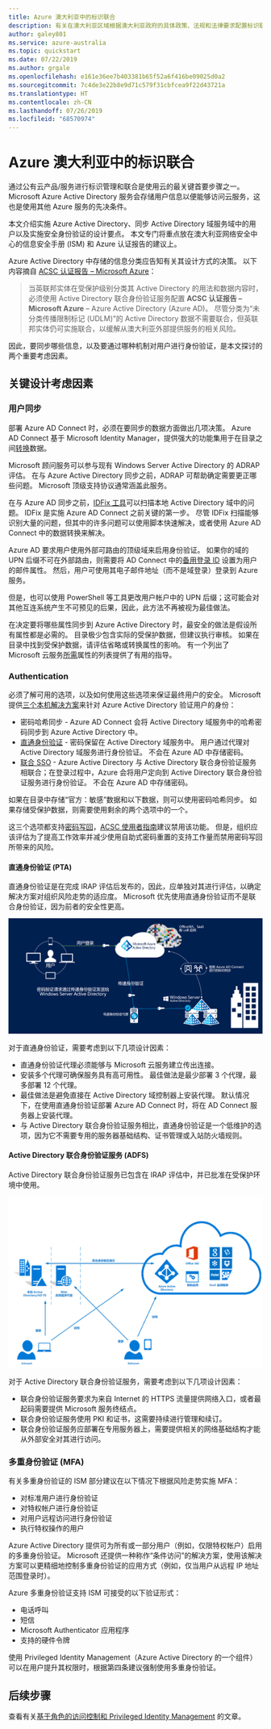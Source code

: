 ```yaml
---
title: Azure 澳大利亚中的标识联合
description: 有关在澳大利亚区域根据澳大利亚政府的具体政策、法规和法律要求配置标识联合的指导。
author: galey801
ms.service: azure-australia
ms.topic: quickstart
ms.date: 07/22/2019
ms.author: grgale
ms.openlocfilehash: e161e36ee7b403381b65f52a6f416be09025d0a2
ms.sourcegitcommit: 7c4de3e22b8e9d71c579f31cbfcea9f22d43721a
ms.translationtype: HT
ms.contentlocale: zh-CN
ms.lasthandoff: 07/26/2019
ms.locfileid: "68570974"
---
```

# <a name="identity-federation-in-azure-australia"></a>Azure 澳大利亚中的标识联合

通过公有云产品/服务进行标识管理和联合是使用云的最关键首要步骤之一。 Microsoft Azure Active Directory 服务会存储用户信息以便能够访问云服务，这也是使用其他 Azure 服务的先决条件。

本文介绍实施 Azure Active Directory、同步 Active Directory 域服务域中的用户以及实施安全身份验证的设计要点。 本文专门将重点放在澳大利亚网络安全中心的信息安全手册 (ISM) 和 Azure 认证报告的建议上。

Azure Active Directory 中存储的信息分类应告知有关其设计方式的决策。 以下内容摘自 [ACSC 认证报告 – Microsoft Azure](https://aka.ms/au-irap)：

>当英联邦实体在受保护级别分类其 Active Directory 的用法和数据内容时，必须使用 Active Directory 联合身份验证服务配置 **ACSC 认证报告 – Microsoft Azure** – Azure Active Directory (Azure AD)。 尽管分类为“未分类传播限制标记 (UDLM)”的 Active Directory 数据不需要联合，但英联邦实体仍可实施联合，以缓解从澳大利亚外部提供服务的相关风险。

因此，要同步哪些信息，以及要通过哪种机制对用户进行身份验证，是本文探讨的两个重要考虑因素。

## <a name="key-design-considerations"></a>关键设计考虑因素

### <a name="user-synchronisation"></a>用户同步

部署 Azure AD Connect 时，必须在要同步的数据方面做出几项决策。 Azure AD Connect 基于 Microsoft Identity Manager，提供强大的功能集用于在目录之间[转换](https://docs.microsoft.com/azure/active-directory/hybrid/how-to-connect-sync-best-practices-changing-default-configuration)数据。

Microsoft 顾问服务可以参与现有 Windows Server Active Directory 的 ADRAP 评估。 在与 Azure Active Directory 同步之前，ADRAP 可帮助确定需要更正哪些问题。 Microsoft 顶级支持协议通常涵盖此服务。

在与 Azure AD 同步之前，[IDFix 工具](https://docs.microsoft.com/office365/enterprise/install-and-run-idfix)可以扫描本地 Active Directory 域中的问题。 IDFix 是实施 Azure AD Connect 之前关键的第一步。 尽管 IDFix 扫描能够识别大量的问题，但其中的许多问题可以使用脚本快速解决，或者使用 Azure AD Connect 中的数据转换来解决。

Azure AD 要求用户使用外部可路由的顶级域来启用身份验证。 如果你的域的 UPN 后缀不可在外部路由，则需要将 AD Connect 中的[备用登录 ID](https://docs.microsoft.com/azure/active-directory/hybrid/plan-connect-userprincipalname) 设置为用户的邮件属性。 然后，用户可使用其电子邮件地址（而不是域登录）登录到 Azure 服务。

但是，也可以使用 PowerShell 等工具更改用户帐户中的 UPN 后缀；这可能会对其他互连系统产生不可预见的后果，因此，此方法不再被视为最佳做法。

在决定要将哪些属性同步到 Azure Active Directory 时，最安全的做法是假设所有属性都是必需的。 目录极少包含实际的受保护数据，但建议执行审核。 如果在目录中找到受保护数据，请评估省略或转换属性的影响。 有一个列出了 Microsoft 云服务[所需](https://docs.microsoft.com/azure/active-directory/hybrid/reference-connect-sync-attributes-synchronized)属性的列表提供了有用的指导。

### <a name="authentication"></a>Authentication

必须了解可用的选项，以及如何使用这些选项来保证最终用户的安全。
Microsoft 提供[三个本机解决方案](https://docs.microsoft.com/azure/active-directory/hybrid/plan-connect-user-signin)来针对 Azure Active Directory 验证用户的身份：

* 密码哈希同步 - Azure AD Connect 会将 Active Directory 域服务中的哈希密码同步到 Azure Active Directory 中。
* [直通身份验证](https://docs.microsoft.com/azure/active-directory/hybrid/how-to-connect-pta) - 密码保留在 Active Directory 域服务中。 用户通过代理对 Active Directory 域服务进行身份验证。 不会在 Azure AD 中存储密码。
* [联合 SSO](https://docs.microsoft.com/azure/active-directory/hybrid/how-to-connect-fed-whatis) - Azure Active Directory 与 Active Directory 联合身份验证服务相联合；在登录过程中，Azure 会将用户定向到 Active Directory 联合身份验证服务进行身份验证。 不会在 Azure AD 中存储密码。

如果在目录中存储“官方：敏感”数据和以下数据，则可以使用密码哈希同步。 如果存储受保护数据，则需要使用剩余的两个选项中的一个。

这三个选项都支持[密码写回](https://docs.microsoft.com/azure/active-directory/authentication/concept-sspr-writeback)，[ACSC 使用者指南](https://aka.ms/au-irap)建议禁用该功能。 但是，组织应该评估为了提高工作效率并减少使用自助式密码重置的支持工作量而禁用密码写回所带来的风险。

#### <a name="pass-through-authentication-pta"></a>直通身份验证 (PTA)

直通身份验证是在完成 IRAP 评估后发布的，因此，应单独对其进行评估，以确定解决方案对组织风险走势的适应度。 Microsoft 优先使用直通身份验证而不是联合身份验证，因为前者的安全性更高。

![直通身份验证](media/pta1.png)

对于直通身份验证，需要考虑到以下几项设计因素：

* 直通身份验证代理必须能够与 Microsoft 云服务建立传出连接。
* 安装多个代理可确保服务具有高可用性。 最佳做法是最少部署 3 个代理，最多部署 12 个代理。
* 最佳做法是避免直接在 Active Directory 域控制器上安装代理。 默认情况下，在使用直通身份验证部署 Azure AD Connect 时，将在 AD Connect 服务器上安装代理。
* 与 Active Directory 联合身份验证服务相比，直通身份验证是一个低维护的选项，因为它不需要专用的服务器基础结构、证书管理或入站防火墙规则。

#### <a name="active-directory-federation-services-adfs"></a>Active Directory 联合身份验证服务 (ADFS)

Active Directory 联合身份验证服务已包含在 IRAP 评估中，并已批准在受保护环境中使用。

![联合](media/federated-identity.png)

对于 Active Directory 联合身份验证服务，需要考虑到以下几项设计因素：

* 联合身份验证服务要求为来自 Internet 的 HTTPS 流量提供网络入口，或者最起码需要提供 Microsoft 服务终结点。
* 联合身份验证服务使用 PKI 和证书，这需要持续进行管理和续订。
* 联合身份验证服务应部署在专用服务器上，需要提供相关的网络基础结构才能从外部安全对其进行访问。

### <a name="multi-factor-authentication-mfa"></a>多重身份验证 (MFA)

有关多重身份验证的 ISM 部分建议在以下情况下根据风险走势实施 MFA：

* 对标准用户进行身份验证
* 对特权帐户进行身份验证
* 对用户远程访问进行身份验证
* 执行特权操作的用户

Azure Active Directory 提供可为所有或一部分用户（例如，仅限特权帐户）启用的多重身份验证。 Microsoft 还提供一种称作“条件访问”的解决方案，使用该解决方案可以更精细地控制多重身份验证的应用方式（例如，仅当用户从远程 IP 地址范围登录时）。

Azure 多重身份验证支持 ISM 可接受的以下验证形式：

* 电话呼叫
* 短信
* Microsoft Authenticator 应用程序
* 支持的硬件令牌

使用 Privileged Identity Management（Azure Active Directory 的一个组件）可以在用户提升其权限时，根据第四条建议强制使用多重身份验证。

## <a name="next-steps"></a>后续步骤

查看有关[基于角色的访问控制和 Privileged Identity Management](role-privileged.md) 的文章。
